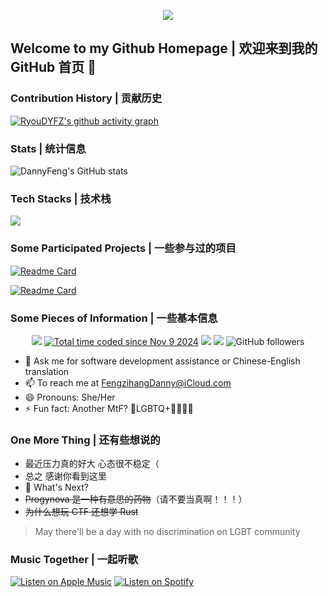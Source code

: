 <p align='center'>
    <img src="https://capsule-render.vercel.app/api?type=waving&color=auto&height=300&section=header&text=Hi%20there%20👋&fontSize=90&animation=fadeIn&fontAlignY=38&desc=Amour%20de%20Chine&descAlignY=51&descAlign=62"/>
</p>

## Welcome to my Github Homepage | 欢迎来到我的 GitHub 首页 🎉

### Contribution History | 贡献历史
[![RyouDYFZ's github activity graph](https://github-readme-activity-graph.vercel.app/graph?username=RyouDYFZ&theme=github-compact)](https://github.com/ashutosh00710/github-readme-activity-graph)

### Stats | 统计信息
![DannyFeng's GitHub stats](https://github-readme-stats-fengzihangcodes-projects.vercel.app/api?username=RyouDYFZ&count_private=true&show_icons=true&theme=dracula)

### Tech Stacks | 技术栈
<img src="https://skillicons.dev/icons?i=git,c,cpp,cs,swift,py,java,kotlin,js,ts,vue,dotnet,md,powershell,eclipse,androidstudio,idea,visualstudio,vscode,cloudflare,azure,vercel,apple,windows,linux,ubuntu" />

### Some Participated Projects | 一些参与过的项目
[![Readme Card](https://github-readme-stats-fengzihangcodes-projects.vercel.app/api/pin/?username=ClassIsland&repo=ClassIsland)](https://github.com/ClassIsland/ClassIsland)

[![Readme Card](https://github-readme-stats-fengzihangcodes-projects.vercel.app/api/pin/?username=Groupguanfang&repo=arkTS)](https://github.com/Groupguanfang/arkTS)

### Some Pieces of Information | 一些基本信息
<p align="center">
    <a href="https://github.com/RyouDYFZ"><img src="https://img.shields.io/badge/GitHub-RyouDYFZ-blue?logo=github" /></a>
    <a href="https://wakatime.com/@c6e2a898-2862-41ed-95c0-1d69eecf6936"><img src="https://wakatime.com/badge/user/c6e2a898-2862-41ed-95c0-1d69eecf6936.svg" alt="Total time coded since Nov 9 2024" /></a>
    <a href="https://space.bilibili.com/77079756"><img src="https://img.shields.io/badge/哔哩哔哩-DannyFenggggg-pink?logo=bilibili" /></a>
    <img src="https://komarev.com/ghpvc/?username=FengzihangCode" />
    <img alt="GitHub followers" src="https://img.shields.io/github/followers/ryoudyfz">
</p>

- 💬 Ask me for software development assistance or Chinese-English translation
- 📫 To reach me at FengzihangDanny@iCloud.com
- 😄 Pronouns: She/Her
- ⚡ Fun fact: Another MtF? 🌈LGBTQ+🏳‍🌈🏳️‍⚧️

### One More Thing | 还有些想说的
- 最近压力真的好大 心态很不稳定（
- 总之 感谢你看到这里
- 🎇 What's Next?
- ~~Progynova 是一种有意思的药物~~（请不要当真啊！！！）
- ~~为什么想玩 CTF 还想学 Rust~~

> May there'll be a day with no discrimination on LGBT community

### Music Together | 一起听歌

[![Listen on Apple Music](https://img.shields.io/badge/Listen_on_Apple_Music-ff2a00?logo=apple&logoColor=white)](https://music.apple.com/cn/playlist/dannyfengzihang%E5%96%9C%E6%AC%A2%E7%9A%84%E9%9F%B3%E4%B9%90/pl.u-qxylEMJF348P7ZG)
[![Listen on Spotify](https://img.shields.io/badge/Listen_on_Spotify-1DB954?logo=spotify&logoColor=white)](https://open.spotify.com/playlist/1c1PmoM8ldmDY4R4VUJmdS?si=f496759fe1f14e51)
